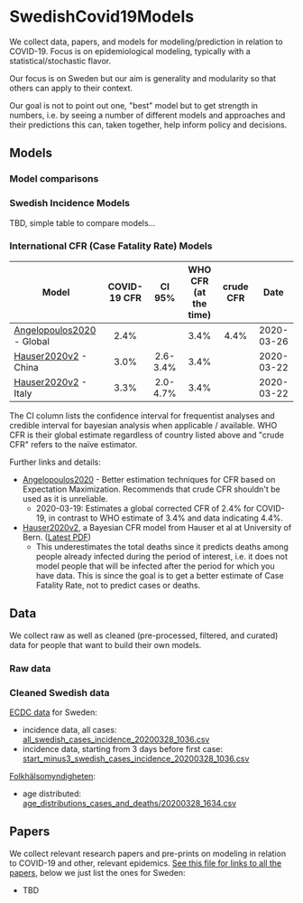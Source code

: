 # SwedishCovid19Models

We collect data, papers, and models for modeling/prediction in relation to COVID-19. Focus is on epidemiological modeling, typically with a statistical/stochastic flavor. 

Our focus is on Sweden but our aim is generality and modularity so that others can apply to their context.

Our goal is not to point out one, "best" model but to get strength in numbers, i.e. by seeing a number of different models and approaches and their predictions this can, taken together, help inform policy and decisions.

## Models

### Model comparisons

### Swedish Incidence Models

TBD, simple table to compare models...

### International CFR (Case Fatality Rate) Models

| Model            | COVID-19 CFR  | CI 95% | WHO CFR (at the time) | crude CFR |Date |
| ---------------- |:-------------:|:------:|:---------------------:|:---------:|:----:| 
| [Angelopoulos2020](https://arxiv.org/abs/2003.08592) - Global | 2.4% | | 3.4% |  4.4% | 2020-03-26 |
| [Hauser2020v2](https://github.com/jriou/covid_adjusted_cfr) - China | 3.0% | 2.6-3.4% | 3.4% | | 2020-03-22 |
| [Hauser2020v2](https://github.com/jriou/covid_adjusted_cfr) - Italy | 3.3% | 2.0-4.7% | 3.4% | | 2020-03-22 |

The CI column lists the confidence interval for frequentist analyses and credible interval for bayesian analysis when applicable / available. WHO CFR is their global estimate regardless of country listed above and "crude CFR" refers to the naïve estimator.

Further links and details:
- [Angelopoulos2020](https://arxiv.org/abs/2003.08592) - Better estimation techniques for CFR based on Expectation Maximization. Recommends that crude CFR shouldn't be used as it is unreliable.
  * 2020-03-19: Estimates a global corrected CFR of 2.4% for COVID-19, in contrast to WHO estimate of 3.4% and data indicating 4.4%.
- [Hauser2020v2](https://github.com/jriou/covid_adjusted_cfr), a Bayesian CFR model from Hauser et al at University of Bern. ([Latest PDF](https://github.com/jriou/covid_adjusted_cfr/blob/master/manuscript/manuscript_v2.pdf))
  * This underestimates the total deaths since it predicts deaths among people already infected during the period of interest, i.e. it does not model people that will be infected after the period for which you have data. This is since the goal is to get a better estimate of Case Fatality Rate, not to predict cases or deaths.

## Data

We collect raw as well as cleaned (pre-processed, filtered, and curated) data for people that want to build their own models.

### Raw data

### Cleaned Swedish data

[ECDC data](https://www.ecdc.europa.eu/en/publications-data/download-todays-data-geographic-distribution-covid-19-cases-worldwide) for Sweden:
- incidence data, all cases: [all_swedish_cases_incidence_20200328_1036.csv](data/clean/sweden/all_swedish_cases_incidence_20200328_1036.csv)
- incidence data, starting from 3 days before first case: [start_minus3_swedish_cases_incidence_20200328_1036.csv](data/clean/sweden/start_minus3_swedish_cases_incidence_20200328_1036.csv)

[Folkhälsomyndigheten](https://experience.arcgis.com/experience/09f821667ce64bf7be6f9f87457ed9aa):
- age distributed: [age_distributions_cases_and_deaths/20200328_1634.csv](data/raw/Folkhalsomyndigheten/age_distributions_cases_and_deaths/20200328_1634.csv)

## Papers

We collect relevant research papers and pre-prints on modeling in relation to COVID-19 and other, relevant epidemics. [See this file for links to all the papers](papers/Covid19ModelingPapers.md), below we just list the ones for Sweden:

- TBD
